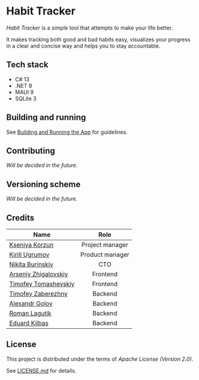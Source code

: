 # Habit Tracker

*Habit Tracker* is a simple tool that attempts to make your life better.

It makes tracking both good and bad habits easy, visualizes your progress in a
clear and concise way and helps you to stay accountable.

## Tech stack

 - C# 13
 - .NET 9
 - MAUI 9
 - SQLite 3

## Building and running

See [Building and Running the App](docs/building-and-running.md) for guidelines.

## Contributing

_Will be decided in the future._

## Versioning scheme

_Will be decided in the future._

## Credits

| Name                                                            | Role                |
| --------------------------------------------------------------- | :-----------------: |
| [Kseniya Korzun](https://github.com/Cassiopeia2107)             | Project manager     |
| [Kirill Ugrumov](https://github.com/kirillugrumov)              | Product manager     |
| [Nikita Burinskiy](https://github.com/NikitaBurinsky)           | CTO                 |
| [Arseniy Zhigalovskiy](https://github.com/Panar0ik)             | Frontend            |
| [Timofey Tomashevskiy](https://github.com/Margit-The-Fell-Omen) | Frontend            |
| [Timofey Zaberezhny](https://github.com/JFomit)                 | Backend             |
| [Alexandr Golov](https://github.com/lamerous)                   | Backend             |
| [Roman Lagutik](https://github.com/deathlesz)                   | Backend             |
| [Eduard Kilbas](https://github.com/UterSt)                      | Backend             |

## License

This project is distributed under the terms of _Apache License (Version 2.0)_.

See [LICENSE.md](LICENSE.md) for details.
